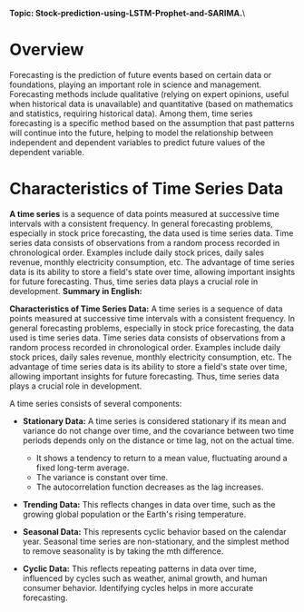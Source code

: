 **Topic: Stock-prediction-using-LSTM-Prophet-and-SARIMA.**\
# **Overview**
Forecasting is the prediction of future events based on certain data or foundations, playing an important role in science and management. Forecasting methods include qualitative (relying on expert opinions, useful when historical data is unavailable) and quantitative (based on mathematics and statistics, requiring historical data). Among them, time series forecasting is a specific method based on the assumption that past patterns will continue into the future, helping to model the relationship between independent and dependent variables to predict future values of the dependent variable.
# **Characteristics of Time Series Data**
**A time series** is a sequence of data points measured at successive time intervals with a consistent frequency. In general forecasting problems, especially in stock price forecasting, the data used is time series data. Time series data consists of observations from a random process recorded in chronological order. Examples include daily stock prices, daily sales revenue, monthly electricity consumption, etc. The advantage of time series data is its ability to store a field's state over time, allowing important insights for future forecasting. Thus, time series data plays a crucial role in development.
**Summary in English:**

**Characteristics of Time Series Data:**
A time series is a sequence of data points measured at successive time intervals with a consistent frequency. In general forecasting problems, especially in stock price forecasting, the data used is time series data. Time series data consists of observations from a random process recorded in chronological order. Examples include daily stock prices, daily sales revenue, monthly electricity consumption, etc. The advantage of time series data is its ability to store a field's state over time, allowing important insights for future forecasting. Thus, time series data plays a crucial role in development.

A time series consists of several components:
- **Stationary Data:** A time series is considered stationary if its mean and variance do not change over time, and the covariance between two time periods depends only on the distance or time lag, not on the actual time.
  - It shows a tendency to return to a mean value, fluctuating around a fixed long-term average.
  - The variance is constant over time.
  - The autocorrelation function decreases as the lag increases.
  
- **Trending Data:** This reflects changes in data over time, such as the growing global population or the Earth's rising temperature.
  
- **Seasonal Data:** This represents cyclic behavior based on the calendar year. Seasonal time series are non-stationary, and the simplest method to remove seasonality is by taking the mth difference.
  
- **Cyclic Data:** This reflects repeating patterns in data over time, influenced by cycles such as weather, animal growth, and human consumer behavior. Identifying cycles helps in more accurate forecasting.



